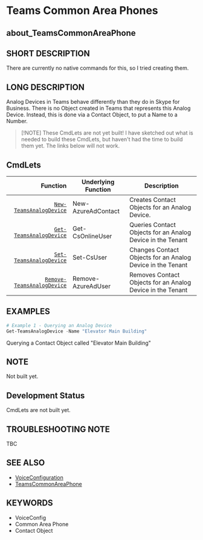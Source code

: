 ﻿# Teams Common Area Phones

## about_TeamsCommonAreaPhone

## SHORT DESCRIPTION

There are currently no native commands for this, so I tried creating them.

## LONG DESCRIPTION

Analog Devices in Teams behave differently than they do in Skype for Business. There is no Object created in Teams that represents this Analog Device. Instead, this is done via a Contact Object, to put a Name to a Number.

> [!NOTE] These CmdLets are not yet built! I have sketched out what is needed to build these CmdLets, but haven't had the time to build them yet. The links below will not work.

## CmdLets

| Function                                                           | Underlying Function | Description                                                                                             |
| ------------------------------------------------------------------: | ------------------- | ------------------------------------------------------------------------------------------------------- |
| [`New-TeamsAnalogDevice`](../docs/New-TeamsAnalogDevice.md)       | New-AzureAdContact     | Creates Contact Objects for an Analog Device.                                     |
| [`Get-TeamsAnalogDevice`](../docs/Get-TeamsAnalogDevice.md)       | Get-CsOnlineUser    | Queries Contact Objects for an Analog Device in the Tenant                                       |
| [`Set-TeamsAnalogDevice`](../docs/Set-TeamsAnalogDevice.md)       | Set-CsUser          | Changes Contact Objects for an Analog Device in the Tenant                                                                             |
| [`Remove-TeamsAnalogDevice`](../docs/Remove-TeamsAnalogDevice.md) | Remove-AzureAdUser  | Removes Contact Objects for an Analog Device in the Tenant |

## EXAMPLES

````powershell
# Example 1 - Querying an Analog Device
Get-TeamsAnalogDevice -Name "Elevator Main Building"
````

Querying a Contact Object called "Elevator Main Building"

## NOTE

Not built yet.

## Development Status

CmdLets are not built yet.

## TROUBLESHOOTING NOTE

TBC

## SEE ALSO

- [VoiceConfiguration](about_VoiceConfiguration.md)
- [TeamsCommonAreaPhone](about_TeamsCommonAreaPhone.md)

## KEYWORDS

- VoiceConfig
- Common Area Phone
- Contact Object
